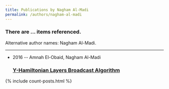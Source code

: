 ```yaml
---
title: Publications by Nagham Al-Madi
permalink: /authors/nagham-al-madi
---
```


<h3 id="number-posts">There are ... items referenced.</h3>
<p id='info-authors'>Alternative author names: Nagham Al-Madi.</p>
<hr />
<ul class="post-list">
<li><span class='post-meta'>2016 -- Amnah El-Obaid, Nagham Al-Madi</span><h3><a class='post-link' href="{{ site.baseurl }}/y-hamiltonian-layers-broadcast-algorithm">Y-Hamiltonian Layers Broadcast Algorithm</a></h3></li>

</ul>
{% include count-posts.html %}
